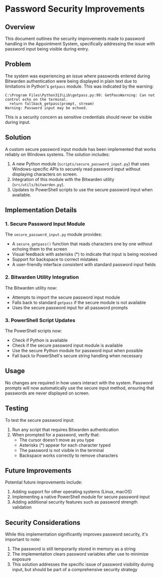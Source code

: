 # Password Security Improvements

## Overview

This document outlines the security improvements made to password handling in the Appointment System, specifically addressing the issue with password input being visible during entry.

## Problem

The system was experiencing an issue where passwords entered during Bitwarden authentication were being displayed in plain text due to limitations in Python's `getpass` module. This was indicated by the warning:

```
C:\Program Files\Python313\Lib\getpass.py:99: GetPassWarning: Can not control echo on the terminal.
  return fallback_getpass(prompt, stream)
Warning: Password input may be echoed.
```

This is a security concern as sensitive credentials should never be visible during input.

## Solution

A custom secure password input module has been implemented that works reliably on Windows systems. The solution includes:

1. A new Python module (`scripts/secure_password_input.py`) that uses Windows-specific APIs to securely read password input without displaying characters on screen.
2. Integration of this module with the Bitwarden utility (`src/utils/bitwarden.py`).
3. Updates to PowerShell scripts to use the secure password input when available.

## Implementation Details

### 1. Secure Password Input Module

The `secure_password_input.py` module provides:

- A `secure_getpass()` function that reads characters one by one without echoing them to the screen
- Visual feedback with asterisks (*) to indicate that input is being received
- Support for backspace to correct mistakes
- A user-friendly interface consistent with standard password input fields

### 2. Bitwarden Utility Integration

The Bitwarden utility now:

- Attempts to import the secure password input module
- Falls back to standard `getpass` if the secure module is not available
- Uses the secure password input for all password prompts

### 3. PowerShell Script Updates

The PowerShell scripts now:

- Check if Python is available
- Check if the secure password input module is available
- Use the secure Python module for password input when possible
- Fall back to PowerShell's secure string handling when necessary

## Usage

No changes are required in how users interact with the system. Password prompts will now automatically use the secure input method, ensuring that passwords are never displayed on screen.

## Testing

To test the secure password input:

1. Run any script that requires Bitwarden authentication
2. When prompted for a password, verify that:
   - The cursor doesn't move as you type
   - Asterisks (*) appear for each character typed
   - The password is not visible in the terminal
   - Backspace works correctly to remove characters

## Future Improvements

Potential future improvements include:

1. Adding support for other operating systems (Linux, macOS)
2. Implementing a native PowerShell module for secure password input
3. Adding additional security features such as password strength validation

## Security Considerations

While this implementation significantly improves password security, it's important to note:

1. The password is still temporarily stored in memory as a string
2. The implementation clears password variables after use to minimize exposure
3. This solution addresses the specific issue of password visibility during input, but should be part of a comprehensive security strategy
